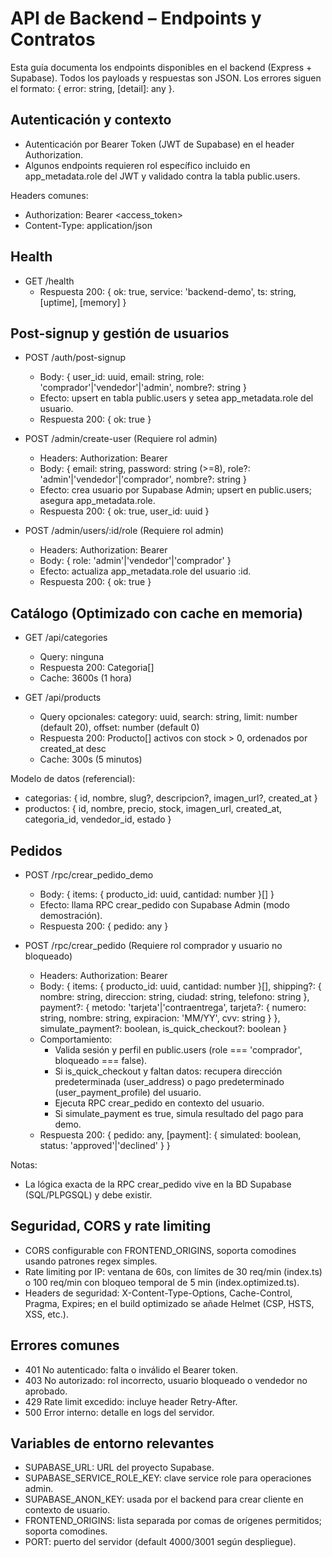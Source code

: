 # API de Backend – Endpoints y Contratos

Esta guía documenta los endpoints disponibles en el backend (Express + Supabase). Todos los payloads y respuestas son JSON. Los errores siguen el formato: { error: string, [detail]: any }.

## Autenticación y contexto

- Autenticación por Bearer Token (JWT de Supabase) en el header Authorization.
- Algunos endpoints requieren rol específico incluido en app_metadata.role del JWT y validado contra la tabla public.users.

Headers comunes:
- Authorization: Bearer <access_token>
- Content-Type: application/json

## Health

- GET /health
  - Respuesta 200: { ok: true, service: 'backend-demo', ts: string, [uptime], [memory] }

## Post-signup y gestión de usuarios

- POST /auth/post-signup
  - Body: { user_id: uuid, email: string, role: 'comprador'|'vendedor'|'admin', nombre?: string }
  - Efecto: upsert en tabla public.users y setea app_metadata.role del usuario.
  - Respuesta 200: { ok: true }

- POST /admin/create-user  (Requiere rol admin)
  - Headers: Authorization: Bearer <token admin>
  - Body: { email: string, password: string (>=8), role?: 'admin'|'vendedor'|'comprador', nombre?: string }
  - Efecto: crea usuario por Supabase Admin; upsert en public.users; asegura app_metadata.role.
  - Respuesta 200: { ok: true, user_id: uuid }

- POST /admin/users/:id/role  (Requiere rol admin)
  - Headers: Authorization: Bearer <token admin>
  - Body: { role: 'admin'|'vendedor'|'comprador' }
  - Efecto: actualiza app_metadata.role del usuario :id.
  - Respuesta 200: { ok: true }

## Catálogo (Optimizado con cache en memoria)

- GET /api/categories
  - Query: ninguna
  - Respuesta 200: Categoria[]
  - Cache: 3600s (1 hora)

- GET /api/products
  - Query opcionales: category: uuid, search: string, limit: number (default 20), offset: number (default 0)
  - Respuesta 200: Producto[] activos con stock > 0, ordenados por created_at desc
  - Cache: 300s (5 minutos)

Modelo de datos (referencial):
- categorias: { id, nombre, slug?, descripcion?, imagen_url?, created_at }
- productos: { id, nombre, precio, stock, imagen_url, created_at, categoria_id, vendedor_id, estado }

## Pedidos

- POST /rpc/crear_pedido_demo
  - Body: { items: { producto_id: uuid, cantidad: number }[] }
  - Efecto: llama RPC crear_pedido con Supabase Admin (modo demostración).
  - Respuesta 200: { pedido: any }

- POST /rpc/crear_pedido  (Requiere rol comprador y usuario no bloqueado)
  - Headers: Authorization: Bearer <token>
  - Body: {
      items: { producto_id: uuid, cantidad: number }[],
      shipping?: { nombre: string, direccion: string, ciudad: string, telefono: string },
      payment?: { metodo: 'tarjeta'|'contraentrega', tarjeta?: { numero: string, nombre: string, expiracion: 'MM/YY', cvv: string } },
      simulate_payment?: boolean,
      is_quick_checkout?: boolean
    }
  - Comportamiento:
    - Valida sesión y perfil en public.users (role === 'comprador', bloqueado === false).
    - Si is_quick_checkout y faltan datos: recupera dirección predeterminada (user_address) o pago predeterminado (user_payment_profile) del usuario.
    - Ejecuta RPC crear_pedido en contexto del usuario.
    - Si simulate_payment es true, simula resultado del pago para demo.
  - Respuesta 200: { pedido: any, [payment]: { simulated: boolean, status: 'approved'|'declined' } }

Notas:
- La lógica exacta de la RPC crear_pedido vive en la BD Supabase (SQL/PLPGSQL) y debe existir.

## Seguridad, CORS y rate limiting

- CORS configurable con FRONTEND_ORIGINS, soporta comodines usando patrones regex simples.
- Rate limiting por IP: ventana de 60s, con límites de 30 req/min (index.ts) o 100 req/min con bloqueo temporal de 5 min (index.optimized.ts).
- Headers de seguridad: X-Content-Type-Options, Cache-Control, Pragma, Expires; en el build optimizado se añade Helmet (CSP, HSTS, XSS, etc.).

## Errores comunes

- 401 No autenticado: falta o inválido el Bearer token.
- 403 No autorizado: rol incorrecto, usuario bloqueado o vendedor no aprobado.
- 429 Rate limit excedido: incluye header Retry-After.
- 500 Error interno: detalle en logs del servidor.

## Variables de entorno relevantes

- SUPABASE_URL: URL del proyecto Supabase.
- SUPABASE_SERVICE_ROLE_KEY: clave service role para operaciones admin.
- SUPABASE_ANON_KEY: usada por el backend para crear cliente en contexto de usuario.
- FRONTEND_ORIGINS: lista separada por comas de orígenes permitidos; soporta comodines.
- PORT: puerto del servidor (default 4000/3001 según despliegue).
